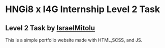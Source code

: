 # HNGi8 x I4G Internship Level 2 Task

## Level 2 Task by [IsraelMitolu](https://israelmitolu.netlify.app)

This is a simple portfolio website made with HTML,SCSS, and JS.

